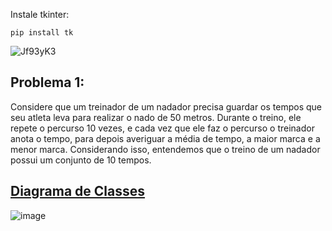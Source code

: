 
<p>
Instale tkinter:
  
`pip install tk`

</p>

![Jf93yK3](https://github.com/user-attachments/assets/bfe6ab02-dce6-4fb1-870b-935232a28cb8)


<h2>Problema 1:</h2>

<p>
  Considere que um treinador de um nadador precisa guardar os tempos que seu atleta leva para realizar o nado de 50 metros. Durante o treino, ele repete o percurso 10 vezes, e cada vez que ele faz o percurso o treinador anota o tempo, para depois averiguar a média de tempo, a maior marca e a menor marca. Considerando isso, entendemos que o treino de um nadador possui um conjunto de 10 tempos.
</p>


<h2><a href="https://github.com/jpgercc/AtividadeRequisitos/blob/main/Problema%201/diagrama_classes.uml" ">Diagrama de Classes</a></h2>

![image](https://github.com/user-attachments/assets/2627d778-c2e7-4e42-a2ff-036bcc4ce60f)


